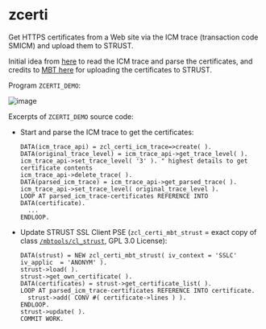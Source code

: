 # zcerti

Get HTTPS certificates from a Web site via the ICM trace (transaction code SMICM) and upload them to STRUST.

Initial idea from [here](https://github.com/abapGit/abapGit/issues/6720#issuecomment-1873742763) to read the ICM trace and parse the certificates,
and credits to [MBT here](https://github.com/abapGit/abapGit/issues/6720#issuecomment-1877376292) for uploading the certificates to STRUST.

Program `ZCERTI_DEMO`:

![image](https://github.com/sandraros/zcerti/assets/34005250/452b7791-0480-42b6-952f-35aaa7725680)

Excerpts of `ZCERTI_DEMO` source code:
- Start and parse the ICM trace to get the certificates:
  ```abap
  DATA(icm_trace_api) = zcl_certi_icm_trace=>create( ).
  DATA(original_trace_level) = icm_trace_api->get_trace_level( ).
  icm_trace_api->set_trace_level( '3' ). " highest details to get certificate contents
  icm_trace_api->delete_trace( ).
  DATA(parsed_icm_trace) = icm_trace_api->get_parsed_trace( ).
  icm_trace_api->set_trace_level( original_trace_level ).
  LOOP AT parsed_icm_trace-certificates REFERENCE INTO DATA(certificate).
    ...
  ENDLOOP.
  ```
- Update STRUST SSL Client PSE (`zcl_certi_mbt_strust` = exact copy of class [`/mbtools/cl_strust`](https://github.com/Marc-Bernard-Tools/MBT-Package-Manager/blob/main/src/core/%23mbtools%23cl_strust.clas.abap), GPL 3.0 License):
  ```abap
  DATA(strust) = NEW zcl_certi_mbt_strust( iv_context = 'SSLC' iv_applic  = 'ANONYM' ).
  strust->load( ).
  strust->get_own_certificate( ).
  DATA(certificates) = strust->get_certificate_list( ).
  LOOP AT parsed_icm_trace-certificates REFERENCE INTO certificate.
    strust->add( CONV #( certificate->lines ) ).
  ENDLOOP.
  strust->update( ).
  COMMIT WORK.
  ```
